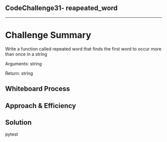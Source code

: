 ## CodeChallenge31- reapeated_word

---

# Challenge Summary
<!-- Description of the challenge -->
Write a function called repeated word that finds the first word to occur more than once in a string

Arguments: string

Return: string

## Whiteboard Process
<!-- Embedded whiteboard image -->


## Approach & Efficiency
<!-- What approach did you take? Why? What is the Big O space/time for this approach? -->



## Solution
<!-- Show how to run your code, and examples of it in action -->
pytest
